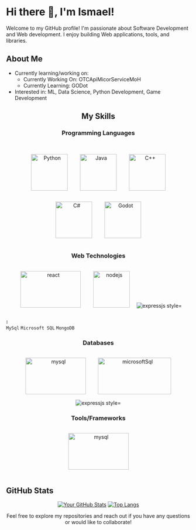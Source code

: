 # Hi there 👋, I'm Ismael!

Welcome to my GitHub profile! I'm passionate about Software Development and Web development. I enjoy building Web applications, tools, and libraries.

## About Me

-   Currently learning/working on:
    -   Currently Working On: OTCApiMicorServiceMoH
    -   Currently Learning: GODot
-   Interested in: ML, Data Science, Python Development, Game Development

<div align="center">

## My Skills

<p>
  <strong>
    
  ### Programming Languages</strong> 
  <br>
  <img src="https://encrypted-tbn0.gstatic.com/images?q=tbn:ANd9GcSG7cdzSCetx-lHYB2xT1sFoy2wwYbZ_21_ug&s" alt="Python" style="display: inline-block; margin: 15px; width: 100px; height: 100px;">
  <img src="https://encrypted-tbn0.gstatic.com/images?q=tbn:ANd9GcQLNRJZ9CptIEffVz0gWHXarYyIM0wdXaLGhQ&s" alt="Java" style="display: inline-block; margin: 15px; width: 100px; height: 100px;">
  <img src="https://encrypted-tbn0.gstatic.com/images?q=tbn:ANd9GcR2Tz6MHwVSJK0MzevRXacOBDnwHww_ucV7rg&s" alt="C++" style="display: inline-block; margin: 15px; width: 100px; height: 100px;">
  <img src="https://encrypted-tbn0.gstatic.com/images?q=tbn:ANd9GcSGEF3IDBSE42_pPkvBkXnMb5sfv9va71SASg&s" alt="C#" style="display: inline-block; margin: 15px; width: 100px; height: 100px;">
  <img src="https://encrypted-tbn0.gstatic.com/images?q=tbn:ANd9GcRj7kqqlm6pcJvhJbT7PeS-SRgyQmsRkxTFgQ&s" alt="Godot" style="display: inline-block; margin: 15px; width: 100px; height: 100px;">
</p>
<p>
  <strong> 
    
  ### Web Technologies</strong> 
  <img src="https://cdn.freelogovectors.net/wp-content/uploads/2023/02/react-logo-freelogovectors.net_.png" alt="react" style="display: inline-block; margin: 15px; width: 165px; height: 100px;">
  <img src="https://encrypted-tbn0.gstatic.com/images?q=tbn:ANd9GcTpcgqVlv1uKFwmS7sxQam6PCWMsNiy1eiWvA&s" alt="nodejs" style="display: inline-block; margin: 15px; width: 100px; height: 100px;">
  <img src="https://encrypted-tbn0.gstatic.com/images?q=tbn:ANd9GcSlZINvM67GmgTbwpiAUlD33goWl2vf4GDppg&s" alt="expressjs style="display: inline-block; margin: 15px; width: 270px; height: 100px;">
</p>

<p align="left">
  <strong>:</strong> <br>
  <code>MySql</code> <code>Microsoft SQL</code> <code>MongoDB</code>
</p>

<p>
  <strong> 
    
  ### Databases</strong> 
  <img src="https://encrypted-tbn0.gstatic.com/images?q=tbn:ANd9GcQa-5LhP_Q8i_JBK8mMzn-ApcwLPH5UhTF76A&s" alt="mysql" style="display: inline-block; margin: 15px; width: 165px; height: 100px;">
  <img src="https://encrypted-tbn0.gstatic.com/images?q=tbn:ANd9GcRsY5WyRBjiVaNzrJFSSa7AeihKqGkKadQweqiykfp8NuvxPd_T2sYeK74sGYno2j5dCw&usqp=CAU" alt="microsoftSql" style="display: inline-block; margin: 15px; width: 200px; height: 100px;">
  <img src="https://encrypted-tbn0.gstatic.com/images?q=tbn:ANd9GcThmT8HtltidnDUJvGcRYzg8B9h8zM-2O-FZw&s" alt="expressjs style="display: inline-block; margin: 15px; width: 100px; height: 100px;">
</p>

<p>
  <strong> 
    
  ### Tools/Frameworks</strong> 
  <img src="https://cdn.freebiesupply.com/logos/large/2x/git-logo-svg-vector.svg" alt="mysql" style="display: inline-block; margin: 15px; width: 165px; height: 100px;">
</p>

</div>

## GitHub Stats

<div align="center">

  [![Your GitHub Stats](https://github-readme-stats.vercel.app/api?username=ismael2314&show_icons=true&theme=dark)](https://github.com/ismael2314)
  [![Top Langs](https://github-readme-stats.vercel.app/api/top-langs/?username=ismael2314&layout=compact&theme=dark)](https://github.com/ismael2314)
</div>
<p align="center">
  Feel free to explore my repositories and reach out if you have any questions or would like to collaborate!
</p>
